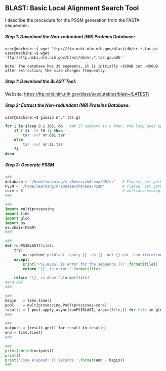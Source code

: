 ## BLAST: Basic Local Alignment Search Tool
I describe the procedure for the PSSM generation from the FASTA sequences.

##### Step 1: Download the Non-redundant (NR) Proteins Database:
```console
user@machine:~$ wget 'ftp://ftp.ncbi.nlm.nih.gov/blast/db/nr.*.tar.gz'
user@machine:~$ wget 'ftp://ftp.ncbi.nlm.nih.gov/blast/db/nr.*.tar.gz.md5'

Note: The database has 39 segments, it is initially ~100GB but ~450GB after extraction; the size changes frequently.
```

##### Step 1: Download the BLAST Tool:
Website: https://ftp.ncbi.nlm.nih.gov/blast/executables/blast+/LATEST/


##### Step 2: Extract the Non-redundant (NR) Proteins Database:
```console
user@machine:~$ gunzip nr.*.tar.gz
```

```bash
for i in $(seq 0 1 38); do   ### If segment is n then, the loop goes upto n-1.
    if [ $i -lt 10 ]; then
        tar -xvf nr.0$i.tar
    else
        tar -xvf nr.$i.tar
    fi
done
```

##### Step 3: Generate PSSM
```python
###
database = '/home/learning/mrzResearchArena/NR/nr'   # Please, set path where "nr" database directory is located.
PSSM = '/home/learning/mrzResearchArena/PSSM'        # Please, set path where PSSM directory is located.
core = 8                                             # multiprocessing.cpu_count()
###

###
import multiprocessing
import time
import glob
import os
os.chdir(PSSM)
###

###
def runPSIBLAST(file):
    try:
        os.system('psiblast -query {} -db {} -out {}.out -num_iterations 3 -out_ascii_pssm {}.pssm -inclusion_ethresh 0.001 -comp_based_stats 0 -num_threads 1'.format(file, database, file, file))
    except:
        print('PSI-BLAST is error for the sequence {}!'.format(file))
        return '{}, is error.'.format(file)

    return '{}, is done.'.format(file)
#end-def
###

###
begin   = time.time()
pool    = multiprocessing.Pool(processes=core)
results = [ pool.apply_async(runPSIBLAST, args=(file,)) for file in glob.glob('*.fasta') ] # for x in range(1, 10)
###

###
outputs = [result.get() for result in results]
end = time.time()
###

###
print(sorted(outputs))
print()
print('Time elapsed: {} seconds.'.format(end - begin))
###
```

